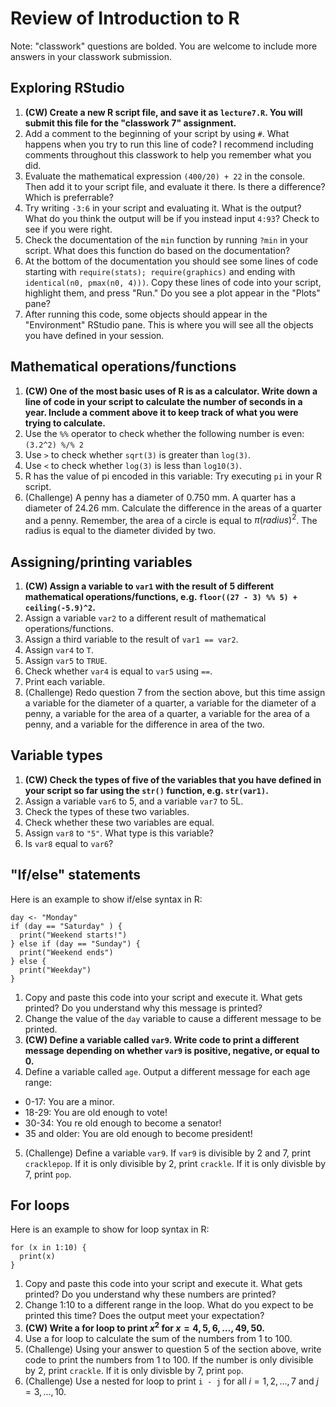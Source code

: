 # Review of Introduction to R

Note: "classwork" questions are bolded. You are welcome to include more answers in your classwork submission.

## Exploring RStudio

1. **(CW) Create a new R script file, and save it as `lecture7.R`. You will submit this file for the "classwork 7" assignment.**
2. Add a comment to the beginning of your script by using `#`. What happens when you try to run this line of code? I recommend including comments throughout this classwork to help you remember what you did.
3. Evaluate the mathematical expression `(400/20) + 22` in the console. Then add it to your script file, and evaluate it there. Is there a difference? Which is preferrable?
4. Try writing `-3:6` in your script and evaluating it. What is the output? What do you think the output will be if you instead input `4:93`? Check to see if you were right.
5. Check the documentation of the `min` function by running `?min` in your script. What does this function do based on the documentation?
6. At the bottom of the documentation you should see some lines of code starting with `require(stats); require(graphics)` and ending with ` identical(n0, pmax(n0, 4)))`. Copy these lines of code into your script, highlight them, and press "Run." Do you see a plot appear in the "Plots" pane?
7.  After running this code, some objects should appear in the "Environment" RStudio pane. This is where you will see all the objects you have defined in your session.

## Mathematical operations/functions

1. **(CW) One of the most basic uses of R is as a calculator. Write down a line of code in your script to calculate the number of seconds in a year. Include a comment above it to keep track of what you were trying to calculate.**
3. Use the `%%` operator to check whether the following number is even: `(3.2^2) %/% 2` 
4. Use `>` to check whether `sqrt(3)` is greater than `log(3)`.
5. Use `<` to check whether `log(3)` is less than `log10(3)`.
6. R has the value of pi encoded in this variable: Try executing `pi` in your R script. 
7. (Challenge) A penny has a diameter of 0.750 mm. A quarter has a diameter of 24.26 mm. Calculate the difference in the areas of a quarter and a penny. Remember, the area of a circle is equal to $\pi (radius)^2$. The radius is equal to the diameter divided by two. 

## Assigning/printing variables

1. **(CW) Assign a variable to `var1` with the result of 5 different mathematical operations/functions, e.g. `floor((27 - 3) %% 5) + ceiling(-5.9)^2`.**
2. Assign a variable `var2` to a different result of mathematical operations/functions.
3. Assign a third variable to the result of `var1 == var2`.
4. Assign `var4` to `T`.
5. Assign `var5` to `TRUE`.
6. Check whether `var4` is equal to `var5` using `==`.
7. Print each variable.
8. (Challenge) Redo question 7 from the section above, but this time assign a variable for the diameter of a quarter, a variable for the diameter of a penny, a variable for the area of a quarter, a variable for the area of a penny, and a variable for the difference in area of the two.

## Variable types

1. **(CW) Check the types of five of the variables that you have defined in your script so far using the `str()`  function, e.g. `str(var1)`.**
2. Assign a variable `var6` to 5, and a variable `var7` to 5L.
3. Check the types of these two variables.
4. Check whether these two variables are equal.
5. Assign `var8` to `"5"`. What type is this variable?
6. Is `var8` equal to `var6`?

## "If/else" statements

Here is an example to show if/else syntax in R:

```
day <- "Monday"
if (day == "Saturday" ) {
  print("Weekend starts!")
} else if (day == "Sunday") {
  print("Weekend ends")
} else {
  print("Weekday")
}

```

1. Copy and paste this code into your script and execute it. What gets printed? Do you understand why this message is printed?
2. Change the value of the `day` variable to cause a different message to be printed.
3. **(CW) Define a variable called `var9`. Write code to print a different message depending on whether `var9` is positive, negative, or equal to 0.**
4. Define a variable called `age`. Output a different message for each age range:
  * 0-17: You are a minor.
  * 18-29: You are old enough to vote!
  * 30-34: You re old enough to become a senator!
  * 35 and older: You are old enough to become president!  
5. (Challenge) Define a variable `var9`. If `var9` is divisible by 2 and 7, print `cracklepop`. If it is only divisible by 2, print `crackle`. If it is only divisble by 7, print `pop`.

## For loops

Here is an example to show for loop syntax in R:

```
for (x in 1:10) {
  print(x)
}
```

1. Copy and paste this code into your script and execute it. What gets printed? Do you understand why these numbers are printed?
2. Change 1:10 to a different range in the loop. What do you expect to be printed this time? Does the output meet your expectation?
3. **(CW) Write a for loop to print $x^2$ for $x = 4, 5, 6, \ldots, 49, 50$.**
4. Use a for loop to calculate the sum of the numbers from 1 to 100.
5. (Challenge) Using your answer to question 5 of the section above, write code to print the numbers from 1 to 100. If the number is only divisible by 2, print `crackle`. If it is only divisble by 7, print `pop`.
6. (Challenge) Use a nested for loop to print `i - j` for all $i = 1, 2, ..., 7$ and $j = 3, ..., 10$.

